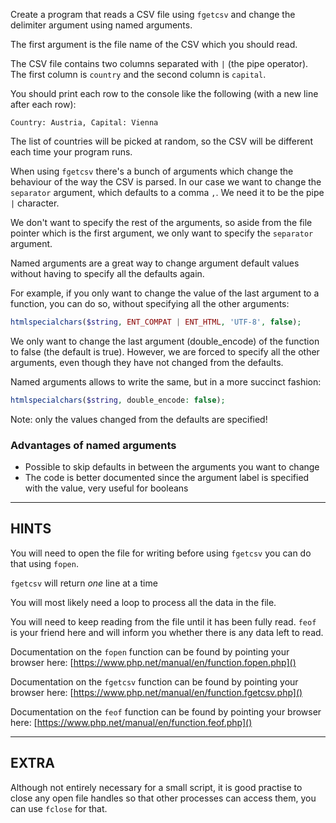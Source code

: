 Create a program that reads a CSV file using `fgetcsv` and change the delimiter argument using named arguments.

The first argument is the file name of the CSV which you should read. 

The CSV file contains two columns separated with `|` (the pipe operator). The first column is `country` and the second column is `capital`. 

You should print each row to the console like the following (with a new line after each row):

```
Country: Austria, Capital: Vienna
```

The list of countries will be picked at random, so the CSV will be different each time your program runs.

When using `fgetcsv` there's a bunch of arguments which change the behaviour of the way the CSV is parsed. In our case we  want to change the `separator` argument, which defaults to a comma `,`. We need it to be the pipe `|` character. 

We don't want to specify the rest of the arguments, so aside from the file pointer which is the first argument, we only want to specify the `separator` argument.

Named arguments are a great way to change argument default values without having to specify all the defaults again. 

For example, if you only want to change the value of the last argument to a function,
you can do so, without specifying all the other arguments:

```php
htmlspecialchars($string, ENT_COMPAT | ENT_HTML, 'UTF-8', false);
```

We only want to change the last argument (double_encode) of the function to false (the default is true). However, we are forced to specify all the other arguments, even though they have not changed from the defaults.

Named arguments allows to write the same, but in a more succinct fashion:

```php
htmlspecialchars($string, double_encode: false);
```

Note: only the values changed from the defaults are specified!

### Advantages of named arguments

* Possible to skip defaults in between the arguments you want to change 
* The code is better documented since the argument label is specified with the value, very useful for booleans

----------------------------------------------------------------------
## HINTS

You will need to open the file for writing before using `fgetcsv` you can do that using `fopen`.

`fgetcsv` will return *one* line at a time

You will most likely need a loop to process all the data in the file.

You will need to keep reading from the file until it has been fully read. `feof` is your friend here and will inform you whether there is any data left to read.

Documentation on the `fopen` function can be found by pointing your browser here:
[https://www.php.net/manual/en/function.fopen.php]()

Documentation on the `fgetcsv` function can be found by pointing your browser here:
[https://www.php.net/manual/en/function.fgetcsv.php]()

Documentation on the `feof` function can be found by pointing your browser here:
[https://www.php.net/manual/en/function.feof.php]()

----------------------------------------------------------------------
## EXTRA

Although not entirely necessary for a small script, it is good practise to close
any open file handles so that other processes can access them, you can use `fclose`
for that.
